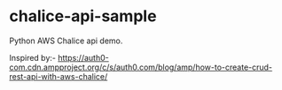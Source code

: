 # chalice-api-sample
 Python AWS Chalice api demo.

Inspired by:- https://auth0-com.cdn.ampproject.org/c/s/auth0.com/blog/amp/how-to-create-crud-rest-api-with-aws-chalice/
